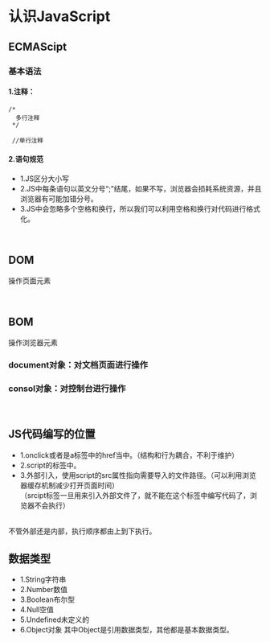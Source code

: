 # 认识JavaScript
## ECMAScipt
### 基本语法
#### 1.注释：<br/>
```
/*
  多行注释
 */
 
 //单行注释
 ```
#### 2.语句规范
- 1.JS区分大小写
- 2.JS中每条语句以英文分号“;”结尾，如果不写，浏览器会损耗系统资源，并且浏览器有可能加错分号。
- 3.JS中会忽略多个空格和换行，所以我们可以利用空格和换行对代码进行格式化。

<br>

## DOM
操作页面元素

<br/>

## BOM
操作浏览器元素

### document对象：对文档页面进行操作
### consol对象：对控制台进行操作

<br/>

## JS代码编写的位置
- 1.onclick或者是a标签中的href当中。（结构和行为耦合，不利于维护）
- 2.script的标签中。
- 3.外部引入，使用script的src属性指向需要导入的文件路径。（可以利用浏览器缓存机制减少打开页面时间）<br/>
（srcipt标签一旦用来引入外部文件了，就不能在这个标签中编写代码了，浏览器不会执行）
<br/>
不管外部还是内部，执行顺序都由上到下执行。

## 数据类型
- 1.String字符串
- 2.Number数值
- 3.Boolean布尔型
- 4.Null空值
- 5.Undefined未定义的
- 6.Object对象
其中Object是引用数据类型，其他都是基本数据类型。
